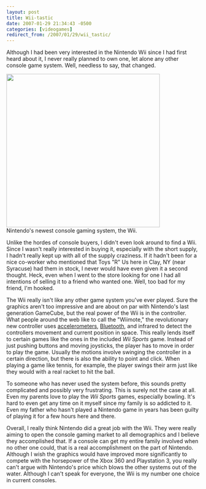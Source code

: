 ```yaml
---
layout: post
title: Wii-tastic
date: 2007-01-29 21:34:43 -0500
categories: [videogames]
redirect_from: /2007/01/29/wii_tastic/
---
```

Although I had been very interested in the Nintendo Wii since I had first heard about it, I never really planned to own one, let alone any other console game system.  Well, needless to say, that changed.

<div class="image_block"><img src="http://www.kylefarnung.com/media/blogs/kftheblog/nintendo_wii_1.jpg" alt="" title="Nintendo Wii" width="400" height="400" /><div class="image_legend">Nintendo's newest console gaming system, the Wii.</div></div> 

Unlike the hordes of console buyers, I didn't even look around to find a Wii.  Since I wasn't really interested in buying it, especially with the short supply, I hadn't really kept up with all of the supply craziness.  If it hadn't been for a nice co-worker who mentioned that Toys "R" Us here in Clay, NY (near Syracuse) had them in stock, I never would have even given it a second thought.  Heck, even when I went to the store looking for one I had all intentions of selling it to a friend who wanted one.  Well, too bad for my friend, I'm hooked.

The Wii really isn't like any other game system you've ever played.  Sure the graphics aren't too impressive and are about on par with Nintendo's last generation GameCube, but the real power of the Wii is in the controller.  What people around the web like to call the "Wiimote," the revolutionary new controller uses [accelerometers](http://en.wikipedia.org/wiki/Accelerometer), [Bluetooth](http://en.wikipedia.org/wiki/Bluetooth), and infrared to detect the controllers movement and current position in space.  This really lends itself to certain games like the ones in the included <em>Wii Sports</em> game.  Instead of just pushing buttons and moving joysticks, the player has to move in order to play the game.  Usually the motions involve swinging the controller in a certain direction, but there is also the ability to point and click.  When playing a game like tennis, for example, the player swings their arm just like they would with a real racket to hit the ball.

To someone who has never used the system before, this sounds pretty complicated and possibly very frustrating.  This is surely not the case at all.  Even my parents love to play the <em>Wii Sports</em> games, especially bowling.  It's hard to even get any time on it myself since my family is so addicted to it.  Even my father who hasn't played a Nintendo game in years has been guilty of playing it for a few hours here and there.

Overall, I really think Nintendo did a great job with the Wii.  They were really aiming to open the console gaming market to all demographics and I believe they accomplished that.  If a console can get my entire family involved when no other one could, that is a real accomplishment on the part of Nintendo.  Although I wish the graphics would have improved more significantly to compete with the horsepower of the Xbox 360 and Playstation 3, you really can't argue with Nintendo's price which blows the other systems out of the water.  Although I can't speak for everyone, the Wii is my number one choice in current consoles.